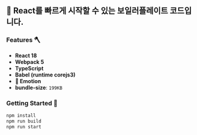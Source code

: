 ## 🚀 React를 빠르게 시작할 수 있는 보일러플레이트 코드입니다.

### Features 🪓

- **React 18**
- **Webpack 5**
- **TypeScript**
- **Babel (runtime corejs3)**
- **💄 Emotion**
- **bundle-size**: `199KB`

### Getting Started 💨

```bash
npm install
npm run build
npm run start
```

